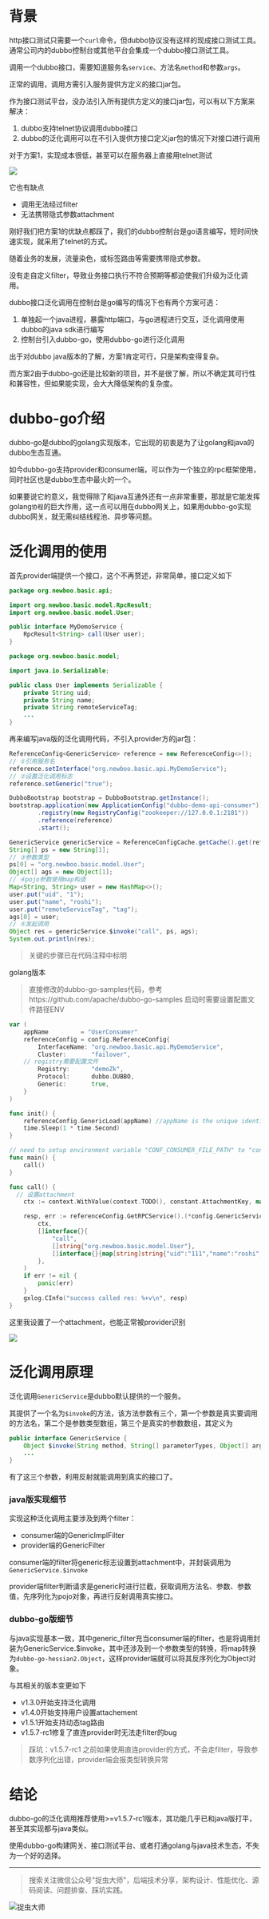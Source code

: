 # 背景
http接口测试只需要一个`curl`命令，但dubbo协议没有这样的现成接口测试工具。通常公司内的dubbo控制台或其他平台会集成一个dubbo接口测试工具。

调用一个dubbo接口，需要知道服务名`service`、方法名`method`和参数`args`。

正常的调用，调用方需引入服务提供方定义的接口jar包。

作为接口测试平台，没办法引入所有提供方定义的接口jar包，可以有以下方案来解决：
1. dubbo支持telnet协议调用dubbo接口
1. dubbo的泛化调用可以在不引入提供方接口定义jar包的情况下对接口进行调用

对于方案1，实现成本很低，甚至可以在服务器上直接用telnet测试

![](1.png)

它也有缺点
- 调用无法经过filter
- 无法携带隐式参数attachment

刚好我们把方案1的优缺点都踩了，我们的dubbo控制台是go语言编写，短时间快速实现，就采用了telnet的方式。

随着业务的发展，流量染色，或标签路由等需要携带隐式参数。

没有走自定义filter，导致业务接口执行不符合预期等都迫使我们升级为泛化调用。

dubbo接口泛化调用在控制台是go编写的情况下也有两个方案可选：
1. 单独起一个java进程，暴露http端口，与go进程进行交互，泛化调用使用dubbo的java sdk进行编写
1. 控制台引入dubbo-go，使用dubbo-go进行泛化调用

出于对dubbo java版本的了解，方案1肯定可行，只是架构变得复杂。

而方案2由于dubbo-go还是比较新的项目，并不是很了解，所以不确定其可行性和兼容性，但如果能实现，会大大降低架构的复杂度。

# dubbo-go介绍
dubbo-go是dubbo的golang实现版本，它出现的初衷是为了让golang和java的dubbo生态互通。

如今dubbo-go支持provider和consumer端，可以作为一个独立的rpc框架使用，同时社区也是dubbo生态中最火的一个。

如果要说它的意义，我觉得除了和java互通外还有一点非常重要，那就是它能发挥golang`协程`的巨大作用，这一点可以用在dubbo网关上，如果用dubbo-go实现dubbo网关，就无需纠结线程池、异步等问题。

# 泛化调用的使用
首先provider端提供一个接口，这个不再赘述，非常简单，接口定义如下

```java
package org.newboo.basic.api;

import org.newboo.basic.model.RpcResult;
import org.newboo.basic.model.User;

public interface MyDemoService {
    RpcResult<String> call(User user);
}
```

```java
package org.newboo.basic.model;

import java.io.Serializable;

public class User implements Serializable {
    private String uid;
    private String name;
    private String remoteServiceTag;
    ...
}
```

再来编写java版的泛化调用代码，不引入provider方的jar包：
```java
ReferenceConfig<GenericService> reference = new ReferenceConfig<>();
// ①引用服务名
reference.setInterface("org.newboo.basic.api.MyDemoService");
// ②设置泛化调用标志
reference.setGeneric("true");

DubboBootstrap bootstrap = DubboBootstrap.getInstance();
bootstrap.application(new ApplicationConfig("dubbo-demo-api-consumer"))
        .registry(new RegistryConfig("zookeeper://127.0.0.1:2181"))
        .reference(reference)
        .start();

GenericService genericService = ReferenceConfigCache.getCache().get(reference);
String[] ps = new String[1];
// ③参数类型
ps[0] = "org.newboo.basic.model.User";
Object[] ags = new Object[1];
// ④pojo参数使用map构造
Map<String, String> user = new HashMap<>();
user.put("uid", "1");
user.put("name", "roshi");
user.put("remoteServiceTag", "tag");
ags[0] = user;
// ⑤发起调用
Object res = genericService.$invoke("call", ps, ags);
System.out.println(res);
```
> 关键的步骤已在代码注释中标明

golang版本
> 直接修改的dubbo-go-samples代码，参考https://github.com/apache/dubbo-go-samples
> 启动时需要设置配置文件路径ENV
```go
var (
	appName         = "UserConsumer"
	referenceConfig = config.ReferenceConfig{
		InterfaceName: "org.newboo.basic.api.MyDemoService",
		Cluster:       "failover",
    // registry需要配置文件
		Registry:      "demoZk",
		Protocol:      dubbo.DUBBO,
		Generic:       true,
	}
)

func init() {
	referenceConfig.GenericLoad(appName) //appName is the unique identification of RPCService
	time.Sleep(1 * time.Second)
}

// need to setup environment variable "CONF_CONSUMER_FILE_PATH" to "conf/client.yml" before run
func main() {
	call()
}

func call() {
  // 设置attachment
	ctx := context.WithValue(context.TODO(), constant.AttachmentKey, map[string]string{"tag":"test"})

	resp, err := referenceConfig.GetRPCService().(*config.GenericService).Invoke(
		ctx,
		[]interface{}{
			"call",
			[]string{"org.newboo.basic.model.User"},
			[]interface{}{map[string]string{"uid":"111","name":"roshi","remoteServiceTag":"hello"}},
		},
	)
	if err != nil {
		panic(err)
	}
	gxlog.CInfo("success called res: %+v\n", resp)
}
```
这里我设置了一个attachment，也能正常被provider识别

![](2.png)

# 泛化调用原理

泛化调用`GenericService`是dubbo默认提供的一个服务。

其提供了一个名为`$invoke`的方法，该方法参数有三个，第一个参数是真实要调用的方法名，第二个是参数类型数组，第三个是真实的参数数组，其定义为
```java
public interface GenericService {
    Object $invoke(String method, String[] parameterTypes, Object[] args) throws GenericException;
    ...
}
```
有了这三个参数，利用反射就能调用到真实的接口了。

### java版实现细节
实现这种泛化调用主要涉及到两个filter：
- consumer端的GenericImplFilter
- provider端的GenericFilter

consumer端的filter将generic标志设置到attachment中，并封装调用为`GenericService.$invoke`

provider端filter判断请求是generic时进行拦截，获取调用方法名、参数、参数值，先序列化为pojo对象，再进行反射调用真实接口。

### dubbo-go版细节

与java实现基本一致，其中generic_filter充当consumer端的filter，也是将调用封装为GenericService.$invoke，其中还涉及到一个参数类型的转换，将map转换为`dubbo-go-hessian2.Object`，这样provider端就可以将其反序列化为Object对象。

与其相关的版本变更如下

- v1.3.0开始支持泛化调用
- v1.4.0开始支持用户设置attachement
- v1.5.1开始支持动态tag路由
- v1.5.7-rc1修复了直连provider时无法走filter的bug

> 踩坑：v1.5.7-rc1 之前如果使用直连provider的方式，不会走filter，导致参数序列化出错，provider端会报类型转换异常

# 结论
dubbo-go的泛化调用推荐使用>=v1.5.7-rc1版本，其功能几乎已和java版打平，甚至其实现都与java类似。

使用dubbo-go构建网关、接口测试平台、或者打通golang与java技术生态，不失为一个好的选择。

---
> 搜索关注微信公众号"捉虫大师"，后端技术分享，架构设计、性能优化、源码阅读、问题排查、踩坑实践。


![捉虫大师](../../qrcode_small.jpg)